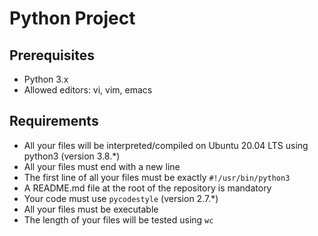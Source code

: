 # Python Project

## Prerequisites

- Python 3.x
- Allowed editors: vi, vim, emacs

## Requirements

- All your files will be interpreted/compiled on Ubuntu 20.04 LTS using python3 (version 3.8.*)
- All your files must end with a new line
- The first line of all your files must be exactly `#!/usr/bin/python3`
- A README.md file at the root of the repository is mandatory
- Your code must use `pycodestyle` (version 2.7.*)
- All your files must be executable
- The length of your files will be tested using `wc`
